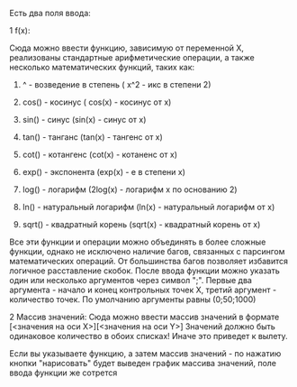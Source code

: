Есть два поля ввода:


1 f(x):
    
   
   Сюда можно ввести функцию, зависимую от переменной Х, реализованы стандартные арифметические операции, а также несколько
математических функций, таких как:
     
   1. ^ - возведение в степень ( x^2 - икс в степени 2)
     
   2. cos() - косинус ( cos(x) - косинус от х)
     
   3. sin() - синус (sin(x) - синус от х)
     
   4. tan() - танганс (tan(x) - тангенс от х)
     
   5. cot() - котангенс (cot(x) - котаненс от х)
     
   6. exp() - экспонента (exp(x) - e в степени х)
     
   7. log() - логарифм (2log(x) - логарифм х по основанию 2)
     
   8. ln() - натуральный логарифм (ln(x) - натуральный логарифм от х)
     
   9. sqrt() - квадратный корень (sqrt(x) - квадратный корень от х)
   
   Все эти функции и операции можно объединять в более сложные функции, однако не исключено
наличие багов, связанных с парсингом математических операций. От большинства багов
позволяет избавится логичное расставление скобок.
   После ввода функции можно указать один или несколько аргументов через символ ";".
   Первые два аргумента - начало и конец контрольных точек Х, третий аргумент - количество
точек. По умолчанию аргументы равны (0;50;1000)

2 Массив значений:
    Сюда можно ввести массив значений в формате [<значения на оси Х>][<значения на оси Y>]
    Значений должно быть одинаковое количество в обоих списках! Иначе это приведет к вылету.

Если вы указываете функцию, а затем массив значений - по нажатию кнопки "нарисовать" будет выведен график массива значений,
поле ввода функции же сотрется
